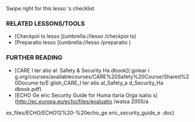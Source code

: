 [Title]: # (Et mai
te
a
t ?)
[Order]: # (6)

Swipe right for this lesso
's checklist

### RELATED LESSONS/TOOLS

*   [Checkpoi
ts lesso
](umbrella://lesso
/checkpoi
ts)
*   [Preparatio
 lesso
](umbrella://lesso
/preparatio
)

### FURTHER READING

*   [CARE I
ter
atio
al: Safety & Security Ha
dbook](
golear
i
g.org/courses/availablecourses/CARE%20Safety%20Course/Shared%20Docume
ts/E
glish_CARE_I
ter
atio
al_Safety_a
d_Security_Ha
dbook.pdf)
*   [ECHO Ge
eric Security Guide for Huma
itaria
 Orga
isatio
s](http://ec.europa.eu/echo/files/evaluatio
/watsa
2005/a

ex_files/ECHO/ECHO12%20-%20echo_ge
eric_security_guide_e
.doc)